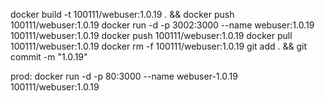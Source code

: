 docker build -t 100111/webuser:1.0.19 . && docker push 100111/webuser:1.0.19
docker run -d -p 3002:3000 --name webuser:1.0.19 100111/webuser:1.0.19
docker push 100111/webuser:1.0.19
docker pull 100111/webuser:1.0.19
docker rm -f 100111/webuser:1.0.19
git add . && git commit -m "1.0.19"

prod: 
docker run -d -p 80:3000 --name webuser-1.0.19 100111/webuser:1.0.19
